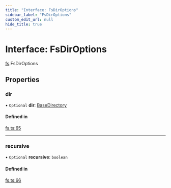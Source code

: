 ```yaml
---
title: "Interface: FsDirOptions"
sidebar_label: "FsDirOptions"
custom_edit_url: null
hide_title: true
---
```


# Interface: FsDirOptions

[fs](../modules/fs.md).FsDirOptions

## Properties

### dir

• `Optional` **dir**: [BaseDirectory](../enums/fs.basedirectory.md)

#### Defined in

[fs.ts:65](https://github.com/tauri-apps/tauri/blob/1be3546/tooling/api/src/fs.ts#L65)

___

### recursive

• `Optional` **recursive**: `boolean`

#### Defined in

[fs.ts:66](https://github.com/tauri-apps/tauri/blob/1be3546/tooling/api/src/fs.ts#L66)
